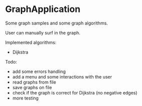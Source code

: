 # GraphApplication

Some graph samples and some graph algorithms.

User can manually surf in the graph.

Implemented algorithms:
- Dijkstra

Todo:
- add some errors handling 
- add a menu and some interactions with the user
- read graphs from file
- save graphs on file
- check if the graph is correct for Dijkstra (no negative edges)
- more testing

